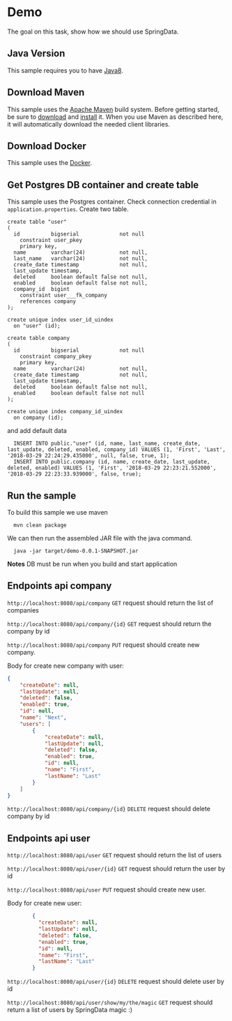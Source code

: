 # Demo

The goal on this task, show how we should use SpringData.

## Java Version

This sample requires you to have
[Java8](https://docs.oracle.com/javase/8/docs/technotes/guides/install/install_overview.html).

## Download Maven

This sample uses the [Apache Maven][maven] build system. Before getting started,
be
sure to [download][maven-download] and [install][maven-install] it. When you use
Maven as described here, it will automatically download the needed client
libraries.

[maven]: https://maven.apache.org
[maven-download]: https://maven.apache.org/download.cgi
[maven-install]: https://maven.apache.org/install.html

## Download Docker

This sample uses the [Docker][docker].

[docker]: https://www.docker.com/. 

## Get Postgres DB container and create table

This sample uses the Postgres container. Check connection credential in `application.properties`. 
Create two table.
```postgresplsql
create table "user"
(
  id          bigserial             not null
    constraint user_pkey
    primary key,
  name        varchar(24)           not null,
  last_name   varchar(24)           not null,
  create_date timestamp             not null,
  last_update timestamp,
  deleted     boolean default false not null,
  enabled     boolean default false not null,
  company_id  bigint
    constraint user___fk_company
    references company
);

create unique index user_id_uindex
  on "user" (id);

create table company
(
  id          bigserial             not null
    constraint company_pkey
    primary key,
  name        varchar(24)           not null,
  create_date timestamp             not null,
  last_update timestamp,
  deleted     boolean default false not null,
  enabled     boolean default false not null
);

create unique index company_id_uindex
  on company (id);
``` 

and add default data

```postgresplsql
  INSERT INTO public."user" (id, name, last_name, create_date, last_update, deleted, enabled, company_id) VALUES (1, 'First', 'Last', '2018-03-29 22:24:29.435000', null, false, true, 1);
  INSERT INTO public.company (id, name, create_date, last_update, deleted, enabled) VALUES (1, 'First', '2018-03-29 22:23:21.552000', '2018-03-29 22:23:33.939000', false, true);
```

## Run the sample

To build this sample we use maven

```
  mvn clean package
```
We can then run the assembled JAR file with the java command.

```
  java -jar target/demo-0.0.1-SNAPSHOT.jar
```

**Notes** DB must be run when you build and start application

## Endpoints api company

`http://localhost:8080/api/company` `GET` request should return the list of companies

`http://localhost:8080/api/company/{id}` `GET` request should return the company by id

`http://localhost:8080/api/company` `PUT` request should create new company. 

Body for create new company with user: 

```json
{
    "createDate": null,
    "lastUpdate": null,
    "deleted": false,
    "enabled": true,
    "id": null,
    "name": "Next",
    "users": [
        {
            "createDate": null,
            "lastUpdate": null,
            "deleted": false,
            "enabled": true,
            "id": null,
            "name": "First",
            "lastName": "Last"
        }
    ]
}
```

`http://localhost:8080/api/company/{id}` `DELETE` request should delete company by id

## Endpoints api user

`http://localhost:8080/api/user` `GET` request should return the list of users

`http://localhost:8080/api/user/{id}` `GET` request should return the user by id

`http://localhost:8080/api/user` `PUT` request should create new user.

Body for create new user:

```json
        {
          "createDate": null,
          "lastUpdate": null,
          "deleted": false,
          "enabled": true,
          "id": null,
          "name": "First",
          "lastName": "Last"
        }

```

`http://localhost:8080/api/user/{id}` `DELETE` request should delete user by id

`http://localhost:8080/api/user/show/my/the/magic` `GET` request should return a list of users by SpringData magic :)